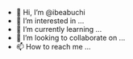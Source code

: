 - 👋 Hi, I’m @ibeabuchi
- 👀 I’m interested in ...
- 🌱 I’m currently learning ...
- 💞️ I’m looking to collaborate on ...
- 📫 How to reach me ...

<!---
ibeabuchi/ibeabuchi is a ✨ special ✨ repository because its `README.md` (this file) appears on your GitHub profile.
You can click the Preview link to take a look at your changes.
--->
